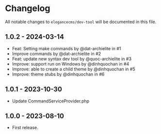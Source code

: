 # Changelog

All notable changes to `elegancecms/dev-tool` will be documented in this file.

## 1.0.2 - 2024-03-14

- Feat: Setting make commands by @dat-archielite in #1
- Improve commands by @dat-archielite in #2
- Feat: update new syntax dev tool by @quoc-archielite in #3
- Improve: support run on Windows by @dinhquochan in #4
- Improve: able to create a child theme by @dinhquochan in #5
- Improve: theme stubs by @dinhquochan in #6

## 1.0.1 - 2023-10-30

- Update CommandServiceProvider.php

## 1.0.0 - 2023-08-10

- First release.
